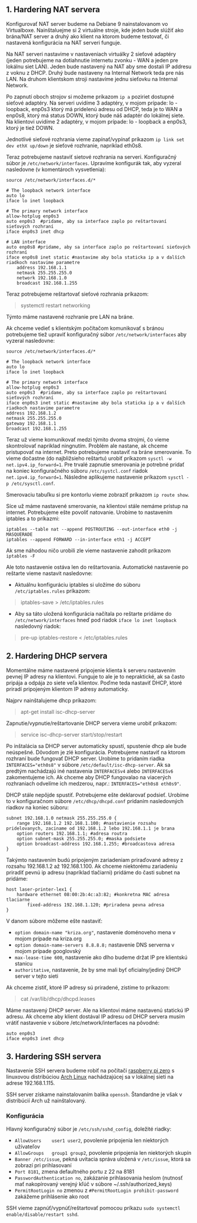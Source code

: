 
## 1. Hardering NAT servera

Konfigurovať NAT server budeme na Debiane 9 nainstalovanom vo Virtualboxe. Nainštaluejme si 2 virtuálne stroje, kde jeden bude slúžiť ako brána/NAT server a druhý ako klient na ktorom budeme testovať, či nastavená konfigurácia na NAT serveri funguje. 

Na NAT serveri nastavime v nastaveniach virtuálky 2 sieťové adaptéry (jeden potrebujeme na dotiahnutie internetu zvonku - WAN a jeden pre lokálnu siet LAN). Jeden bude nastavený na NAT aby sme dostali IP addresu z voknu z DHCP. Druhý bude nastaveny na Internal Network teda pre nás LAN. Na druhom klientskom stroji nastavíme jednu sieťovku na Internal Network.

Po zapnutí oboch strojov si možeme príkazom `ip a` poziriet dostupné sieťové adaptéry. Na serveri uvidíme 3 adaptéry, v mojom prípade: lo - loopback, enp0s3 ktorý má pridelenú adresu od DHCP, teda je to WAN a enp0s8, ktorý má status DOWN, ktorý bude náš adaptér do lokálnej siete. Na klientovi uvidíme 2 adaptéry, v mojom prípade: lo - loopback a enp0s3, ktorý je tiež DOWN.

Jednotlivé sieťové rozhrania vieme zapínať/vypínať príkazom `ip link set dev ethX up/down` je sieťové rozhranie, napríklad eth0s8.

Teraz potrebujeme nastaviť sietové rozhrania na serveri. Konfiguračný súbor je `/etc/network/interfaces`. Upravíme konfigurák tak, aby vyzeral nasledovne (v komentároch vysvetlenia):

```
source /etc/network/interfaces.d/*

# The loopback network interface
auto lo
iface lo inet loopback

# The primary network interface
allow-hotplug enp0s3
auto enp0s3  #pridame, aby sa interface zaplo po reštartovaní sieťových rozhraní
iface enp0s3 inet dhcp

# LAN interface
auto enp0s8 #pridame, aby sa interface zaplo po reštartovaní sieťových rozhraní
iface enp0s8 inet static #nastavime aby bola staticka ip a v dalších riadkoch nastavime parametre
	address 192.168.1.1
	netmask 255.255.255.0
	network 192.168.1.0
	broadcast 192.168.1.255
```

Teraz potrebujeme reštartovať sieťové rozhrania príkazom:

> systemctl restart networking

Týmto máme nastavené rozhranie pre LAN na bráne.

Ak chceme vedieť s klientským počítačom komunikovať s bránou potrebujeme tiež upraviť konfiguračný súbor `/etc/network/interfaces` aby vyzeral nasledovne:

```
source /etc/network/interfaces.d/*

# The loopback network interface
auto lo
iface lo inet loopback

# The primary network interface
allow-hotplug enp0s3
auto enp0s3  #pridame, aby sa interface zaplo po reštartovaní sieťových rozhraní
iface enp0s3 inet static #nastavime aby bola staticka ip a v dalších riadkoch nastavime parametre
address 192.168.1.2
netmask 255.255.255.0
gateway 192.168.1.1
broadcast 192.168.1.255
```

Teraz už vieme komunikovať medzi týmito dvoma strojmi, čo vieme skontrolovať napriklad ningnutím. Problém ale nastane, ak chceme pristupovať na internet. Preto potrebujeme nastaviť na bráne smerovanie. To vieme dočastne (do najbližsieho reštartu) urobiť príkazom `sysctl -w net.ipv4.ip_forward=1`. Pre trvalé zapnutie smerovania je potrebné pridať na koniec konfiguračného súboru `/etc/systcl.conf` riadok `net.ipv4.ip_forward=1`. Následne aplikujeme nastavenie príkazom `sysctl -p /etc/sysctl.conf`. 

Smerovaciu tabuľku si pre kontorlu vieme zobraziť príkazom `ip route show`.

Síce už máme nastavené smerovanie, na klientovi stále nemáme prístup na internet. Potrebujeme ešte povoliť natovanie. Urobíme to nastavením iptables a to príkazmi:

```
iptables --table nat --append POSTROUTING --out-interface eth0 -j MASQUERADE
iptables --append FORWARD --in-interface eth1 -j ACCEPT
```
Ak sme náhodou ničo urobili zle vieme nastavenie zahodit príkazom `iptables -F`

Ale toto nastavenie ostáva len do reštartovania. Automatické nastavenie po reštarte vieme nastavit nasledovne:

* Aktuálnu konfiguráciu iptables si uložíme do súboru `/etc/iptables.rules` príkazom: 

> iptables-save > /etc/iptables.rules

* Aby sa táto uložená konfigurácia načítala po reštarte pridáme do `/etc/network/interfaces` hneď pod riadok `iface lo inet loopback` nasledovný riadok:

> pre-up iptables-restore < /etc/iptables.rules



## 2. Hardering DHCP servera

Momentálne máme nastavené pripojenie klienta k serveru nastavením pevnej IP adresy na klientovi. Funguje to ale je to nepraktické, ak sa často pripája a odpája zo siete veľa klientov. Poďme teda nastaviť DHCP, ktoré priradí pripojeným klientom IP adresy automaticky.

Najprv nainštalujeme dhcp príkazom:

> apt-get install isc-dhcp-server

Zapnutie/vypnutie/reštartovanie DHCP servera vieme urobiť príkazom:

> service isc-dhcp-server start/stop/restart

Po inštalácia sa DHCP server automaticky spustí, spustenie dhcp ale bude neúspešné. Dǒvodom je zlé konfigurácia. Potrebujeme nastaviť na ktorom rozhraní bude fungovať DHCP server. Urobíme to pridaním riadka `INTERFACES="eth0s8"` v súbore `/etc/default/isc-dhcp-server`. Ak sa predtým nachádzajú iné nastavenia `INTERFACESv4` alebo `INTERFACESv6` zakomentujeme ich. Ak chceme aby DHCP fungovalao na viacerých rozhraniach odvelíme ich medzerou, napr.: `INTERFACES="eth0s8 eth0s9"`.

DHCP stále nepôjde spustiť. Potrebujeme ešte deklarovať podsieť. Urobíme to v konfiguračnom súbore `/etc/dhcp/dhcpd.conf` pridaním nasledovných riadkov na koniec súboru:

```
subnet 192.168.1.0 netmask 255.255.255.0 {
	range 192.168.1.2 192.168.1.100; #nastavienie rozsahu pridelovanych, zaciname od 192.168.1.2 lebo 192.168.1.1 je brana
	option routers 192.168.1.1; #adresa routra
	option subnet-mask 255.255.255.0; #maska podsiete
	option broadcast-address 192.168.1.255; #broadcastova adresa
}
```
Takýmto nastavením budú pripojeným zariadeniam priraďované adresy z rozsahu 192.168.1.2 až 192.168.1.100. Ak chceme niektorému zariadeniu priradiť pevnú ip adresu (napríklad tlačiarni) pridáme do časti subnet na pridáme:

```
host laser-printer-lex1 {
	hardware ethernet 08:00:2b:4c:a3:82; #konkretna MAC adresa tlaciarne
        fixed-address 192.168.1.120; #priradena pevna adresa
}
```

V danom súbore môžeme ešte nastaviť:

* `option domain-name "kriza.org"`, nastavenie doménoveho mena v mojom prípade na kriza.org
* `option domain-name-servers 8.8.8.8;` nastavenie DNS serverna v mojom prípade googlovský 
* `max-lease-time 600`, nastavenie ako dlho budeme držat IP pre klientskú stanicu
* `authoritative`, nastavenie, že by sme mali byť oficialny/jediný DHCP server v tejto sieti

Ak chceme zistiť, ktoré IP adresy sú priradené, zistíme to príkazom:

> cat /var/lib/dhcp/dhcpd.leases

Máme nastavený DHCP server. Ale na klientovi máme nastavenú statickú IP adresu. Ak chceme aby klient dostával IP adresu od DHCP servera musím vrátiť nastavenie v súbore /etc/network/interfaces na pôvodné:

```
auto enp0s3
iface enp0s3 inet dhcp
```


## 3. Hardering SSH servera

Nastavenie SSH servera budeme robiť na počítači [raspberry pi zero](https://www.raspberrypi.org/products/raspberry-pi-zero/) s linuxovou distribúciou [Arch Linux](https://archlinuxarm.org/platforms/armv6/raspberry-pi) nachádzajúcej sa v lokálnej sieti na adrese 192.168.1.115.

SSH server získame nainstalovaním balíka `openssh`. Štandardne je však v distribúcií Arch už nainštalovaný. 

### Konfigurácia

Hlavný konfiguračný súbor je `/etc/ssh/sshd_config`, doležité riadky:
  * `AllowUsers    user1 user2`, povolenie pripojenia len niektorých užívateľov
  * `AllowGroups   group1 group2`, povolenie pripojenia len niektorých skupín
  * `Banner /etc/issue`, pekná uvítacia správa uložená v `/etc/issue`, ktorá sa zobrazí pri prihlasovaní 
  * `Port 8181`, zmena defaultného portu z 22 na 8181
  * `PasswordAuthentication no`, zakázanie prihlasovania heslom (nutnosť mať nakopírovaný verejný kľúč v súbore ~/.ssh/authorized_keys)
  * `PermitRootLogin no` zmenou z `#PermitRootLogin prohibit-password` zakážeme prihlásenie ako root
  
SSH vieme zapnúť/vypnúť/reštartovať pomocou príkazu `sudo systemctl enable/disable/restart sshd`.
